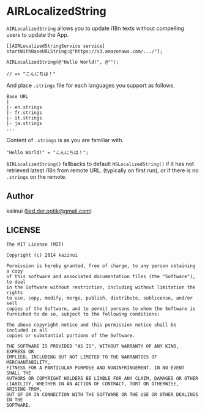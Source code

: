 AIRLocalizedString
==================

`AIRLocalizedString` allows you to update i18n texts without compelling users to update the App.

```objc
[[AIRLocalizedStringService service] startWithBaseURLString:@"https://s3.amazonaws.com/.../"];

AIRLocalizedString(@"Hello World!", @"");

// => "こんにちは！"
```

And place `.strings` file for each languages you support as follows.

```
Base URL
|
|- en.strings
|- fr.strings
|- it.strings
|- ja.strings
...
```

Content of `.strings` is as you are familiar with.

```
"Hello World!" = "こんにちは！";
```

`AIRLocalizedString()` fallbacks to default `NSLocalizedString()` if it has not retrieved latest i18n from remote URL. (typically on first run), or if there is no `.strings` on the remote.

Author
---

kaiinui (lied.der.optik@gmail.com)

LICENSE
---

```
The MIT License (MIT)

Copyright (c) 2014 kaiinui

Permission is hereby granted, free of charge, to any person obtaining a copy
of this software and associated documentation files (the "Software"), to deal
in the Software without restriction, including without limitation the rights
to use, copy, modify, merge, publish, distribute, sublicense, and/or sell
copies of the Software, and to permit persons to whom the Software is
furnished to do so, subject to the following conditions:

The above copyright notice and this permission notice shall be included in all
copies or substantial portions of the Software.

THE SOFTWARE IS PROVIDED "AS IS", WITHOUT WARRANTY OF ANY KIND, EXPRESS OR
IMPLIED, INCLUDING BUT NOT LIMITED TO THE WARRANTIES OF MERCHANTABILITY,
FITNESS FOR A PARTICULAR PURPOSE AND NONINFRINGEMENT. IN NO EVENT SHALL THE
AUTHORS OR COPYRIGHT HOLDERS BE LIABLE FOR ANY CLAIM, DAMAGES OR OTHER
LIABILITY, WHETHER IN AN ACTION OF CONTRACT, TORT OR OTHERWISE, ARISING FROM,
OUT OF OR IN CONNECTION WITH THE SOFTWARE OR THE USE OR OTHER DEALINGS IN THE
SOFTWARE.
```
